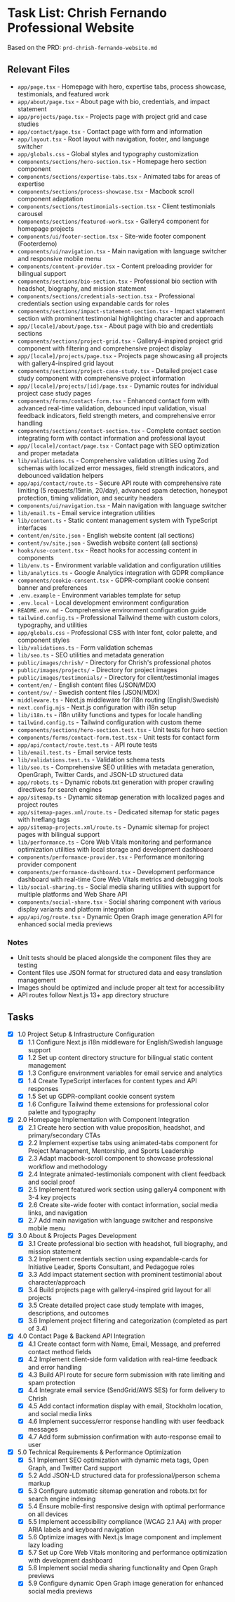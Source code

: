 # Task List: Chrish Fernando Professional Website

Based on the PRD: `prd-chrish-fernando-website.md`

## Relevant Files

- `app/page.tsx` - Homepage with hero, expertise tabs, process showcase, testimonials, and featured work
- `app/about/page.tsx` - About page with bio, credentials, and impact statement
- `app/projects/page.tsx` - Projects page with project grid and case studies
- `app/contact/page.tsx` - Contact page with form and information
- `app/layout.tsx` - Root layout with navigation, footer, and language switcher
- `app/globals.css` - Global styles and typography customization
- `components/sections/hero-section.tsx` - Homepage hero section component
- `components/sections/expertise-tabs.tsx` - Animated tabs for areas of expertise
- `components/sections/process-showcase.tsx` - Macbook scroll component adaptation
- `components/sections/testimonials-section.tsx` - Client testimonials carousel
- `components/sections/featured-work.tsx` - Gallery4 component for homepage projects
- `components/ui/footer-section.tsx` - Site-wide footer component (Footerdemo)
- `components/ui/navigation.tsx` - Main navigation with language switcher and responsive mobile menu
- `components/content-provider.tsx` - Content preloading provider for bilingual support
- `components/sections/bio-section.tsx` - Professional bio section with headshot, biography, and mission statement
- `components/sections/credentials-section.tsx` - Professional credentials section using expandable cards for roles
- `components/sections/impact-statement-section.tsx` - Impact statement section with prominent testimonial highlighting character and approach
- `app/[locale]/about/page.tsx` - About page with bio and credentials sections
- `components/sections/project-grid.tsx` - Gallery4-inspired project grid component with filtering and comprehensive project display
- `app/[locale]/projects/page.tsx` - Projects page showcasing all projects with gallery4-inspired grid layout
- `components/sections/project-case-study.tsx` - Detailed project case study component with comprehensive project information
- `app/[locale]/projects/[id]/page.tsx` - Dynamic routes for individual project case study pages
- `components/forms/contact-form.tsx` - Enhanced contact form with advanced real-time validation, debounced input validation, visual feedback indicators, field strength meters, and comprehensive error handling
- `components/sections/contact-section.tsx` - Complete contact section integrating form with contact information and professional layout
- `app/[locale]/contact/page.tsx` - Contact page with SEO optimization and proper metadata
- `lib/validations.ts` - Comprehensive validation utilities using Zod schemas with localized error messages, field strength indicators, and debounced validation helpers
- `app/api/contact/route.ts` - Secure API route with comprehensive rate limiting (5 requests/15min, 20/day), advanced spam detection, honeypot protection, timing validation, and security headers
- `components/ui/navigation.tsx` - Main navigation with language switcher
- `lib/email.ts` - Email service integration utilities
- `lib/content.ts` - Static content management system with TypeScript interfaces
- `content/en/site.json` - English website content (all sections)
- `content/sv/site.json` - Swedish website content (all sections)
- `hooks/use-content.tsx` - React hooks for accessing content in components
- `lib/env.ts` - Environment variable validation and configuration utilities
- `lib/analytics.ts` - Google Analytics integration with GDPR compliance
- `components/cookie-consent.tsx` - GDPR-compliant cookie consent banner and preferences
- `.env.example` - Environment variables template for setup
- `.env.local` - Local development environment configuration
- `README.env.md` - Comprehensive environment configuration guide
- `tailwind.config.ts` - Professional Tailwind theme with custom colors, typography, and utilities
- `app/globals.css` - Professional CSS with Inter font, color palette, and component styles
- `lib/validations.ts` - Form validation schemas
- `lib/seo.ts` - SEO utilities and metadata generation
- `public/images/chrish/` - Directory for Chrish's professional photos
- `public/images/projects/` - Directory for project images
- `public/images/testimonials/` - Directory for client/testimonial images
- `content/en/` - English content files (JSON/MDX)
- `content/sv/` - Swedish content files (JSON/MDX)
- `middleware.ts` - Next.js middleware for i18n routing (English/Swedish)
- `next.config.mjs` - Next.js configuration with i18n setup  
- `lib/i18n.ts` - i18n utility functions and types for locale handling
- `tailwind.config.ts` - Tailwind configuration with custom theme
- `components/sections/hero-section.test.tsx` - Unit tests for hero section
- `components/forms/contact-form.test.tsx` - Unit tests for contact form
- `app/api/contact/route.test.ts` - API route tests
- `lib/email.test.ts` - Email service tests
- `lib/validations.test.ts` - Validation schema tests
- `lib/seo.ts` - Comprehensive SEO utilities with metadata generation, OpenGraph, Twitter Cards, and JSON-LD structured data
- `app/robots.ts` - Dynamic robots.txt generation with proper crawling directives for search engines
- `app/sitemap.ts` - Dynamic sitemap generation with localized pages and project routes
- `app/sitemap-pages.xml/route.ts` - Dedicated sitemap for static pages with hreflang tags
- `app/sitemap-projects.xml/route.ts` - Dynamic sitemap for project pages with bilingual support
- `lib/performance.ts` - Core Web Vitals monitoring and performance optimization utilities with local storage and development dashboard
- `components/performance-provider.tsx` - Performance monitoring provider component
- `components/performance-dashboard.tsx` - Development performance dashboard with real-time Core Web Vitals metrics and debugging tools
- `lib/social-sharing.ts` - Social media sharing utilities with support for multiple platforms and Web Share API
- `components/social-share.tsx` - Social sharing component with various display variants and platform integration
- `app/api/og/route.tsx` - Dynamic Open Graph image generation API for enhanced social media previews

### Notes

- Unit tests should be placed alongside the component files they are testing
- Content files use JSON format for structured data and easy translation management
- Images should be optimized and include proper alt text for accessibility
- API routes follow Next.js 13+ app directory structure

## Tasks

- [x] 1.0 Project Setup & Infrastructure Configuration
  - [x] 1.1 Configure Next.js i18n middleware for English/Swedish language support
  - [x] 1.2 Set up content directory structure for bilingual static content management
  - [x] 1.3 Configure environment variables for email service and analytics
  - [x] 1.4 Create TypeScript interfaces for content types and API responses
  - [x] 1.5 Set up GDPR-compliant cookie consent system
  - [x] 1.6 Configure Tailwind theme extensions for professional color palette and typography

- [x] 2.0 Homepage Implementation with Component Integration
  - [x] 2.1 Create hero section with value proposition, headshot, and primary/secondary CTAs
  - [x] 2.2 Implement expertise tabs using animated-tabs component for Project Management, Mentorship, and Sports Leadership
  - [x] 2.3 Adapt macbook-scroll component to showcase professional workflow and methodology
  - [x] 2.4 Integrate animated-testimonials component with client feedback and social proof
  - [x] 2.5 Implement featured work section using gallery4 component with 3-4 key projects
  - [x] 2.6 Create site-wide footer with contact information, social media links, and navigation
  - [x] 2.7 Add main navigation with language switcher and responsive mobile menu

- [x] 3.0 About & Projects Pages Development
  - [x] 3.1 Create professional bio section with headshot, full biography, and mission statement
  - [x] 3.2 Implement credentials section using expandable-cards for Initiative Leader, Sports Consultant, and Pedagogue roles
  - [x] 3.3 Add impact statement section with prominent testimonial about character/approach
  - [x] 3.4 Build projects page with gallery4-inspired grid layout for all projects
  - [x] 3.5 Create detailed project case study template with images, descriptions, and outcomes
  - [x] 3.6 Implement project filtering and categorization (completed as part of 3.4)

- [x] 4.0 Contact Page & Backend API Integration
  - [x] 4.1 Create contact form with Name, Email, Message, and preferred contact method fields
  - [x] 4.2 Implement client-side form validation with real-time feedback and error handling
  - [x] 4.3 Build API route for secure form submission with rate limiting and spam protection
  - [x] 4.4 Integrate email service (SendGrid/AWS SES) for form delivery to Chrish
  - [x] 4.5 Add contact information display with email, Stockholm location, and social media links
  - [x] 4.6 Implement success/error response handling with user feedback messages
  - [x] 4.7 Add form submission confirmation with auto-response email to user

- [x] 5.0 Technical Requirements & Performance Optimization
  - [x] 5.1 Implement SEO optimization with dynamic meta tags, Open Graph, and Twitter Card support
  - [x] 5.2 Add JSON-LD structured data for professional/person schema markup
  - [x] 5.3 Configure automatic sitemap generation and robots.txt for search engine indexing
  - [x] 5.4 Ensure mobile-first responsive design with optimal performance on all devices
  - [x] 5.5 Implement accessibility compliance (WCAG 2.1 AA) with proper ARIA labels and keyboard navigation
  - [x] 5.6 Optimize images with Next.js Image component and implement lazy loading
  - [x] 5.7 Set up Core Web Vitals monitoring and performance optimization with development dashboard
  - [x] 5.8 Implement social media sharing functionality and Open Graph previews 
  - [x] 5.9 Configure dynamic Open Graph image generation for enhanced social media previews 